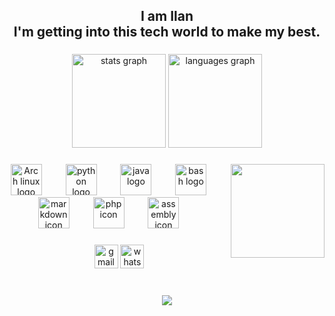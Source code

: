 <h2 align="center">I am Ilan<br>I'm getting into this tech world to make my best.</h2>

###

<div align="center">
  <img src="https://github-readme-stats.vercel.app/api?username=Rynilan&hide_title=false&hide_rank=false&show_icons=true&include_all_commits=true&count_private=true&disable_animations=false&theme=dracula&locale=en&hide_border=false" height="150" alt="stats graph"  />
  <img src="https://github-readme-stats.vercel.app/api/top-langs?username=Rynilan&locale=en&hide_title=false&layout=compact&card_width=320&langs_count=5&theme=dracula&hide_border=false" height="150" alt="languages graph"  />
</div>

###

<img align="right" height="150" src="https://x0.at/NCEG.png"  />

###

<div align="center">
  <img src="https://raw.githubusercontent.com/gilbarbara/logos/main/logos/archlinux.svg" height="50" alt="Arch linux logo" />
  <img width="30"  />
  <img src="https://cdn.jsdelivr.net/gh/devicons/devicon/icons/python/python-original.svg" height="50" alt="python logo"  />
  <img width="30" />
  <img src="https://cdn.jsdelivr.net/gh/devicons/devicon/icons/java/java-original.svg" height="50" alt="java logo"  />
  <img width="30" />
  <img src="https://cdn.jsdelivr.net/gh/devicons/devicon/icons/bash/bash-plain.svg" height="50" alt="bash logo"  />
  <img width="30" />
  <img src="https://th.bing.com/th/id/R.a7b0e3e0ed09319926027b641c064d11?rik=a15gZN7EGWyLGg&pid=ImgRaw&r=0", height="50", alt="markdown icon" />
  <img width="30" />
  <img src="https://www.php.net/images/logos/new-php-logo.svg", height="50", alt="php icon" />
  <img width="30" />
  <img src="https://x0.at/c2uN.png", height="50", alt="assembly icon" />
  <img width="30" />
</div>

###

<div align="center">
  <img src="https://img.shields.io/static/v1?message=Gmail&logo=gmail&label=&color=D14836&logoColor=white&labelColor=&style=flat" height="38" alt="gmail logo"  />
  <img src="https://img.shields.io/static/v1?message=Whatsapp&logo=whatsapp&label=&color=25D366&logoColor=white&labelColor=&style=flat" height="38" alt="whatsapp logo"  />
</div>

###

<br clear="both">

<div align="center">
  <img src="https://profile-counter.glitch.me/Rynilan/count.svg?"  />
</div>

###
